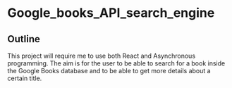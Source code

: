 # Google_books_API_search_engine

## Outline

This project will require me to use both React and Asynchronous programming.
The aim is for the user to be able to search for a book inside the Google Books database and to be able to get more details about a certain title.
